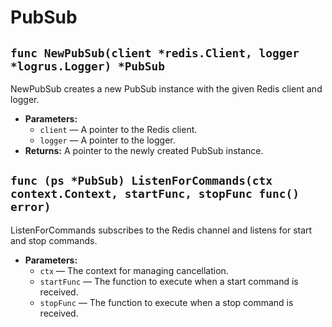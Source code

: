 # PubSub

## `func NewPubSub(client *redis.Client, logger *logrus.Logger) *PubSub`

NewPubSub creates a new PubSub instance with the given Redis client and logger.

 * **Parameters:**
   * `client` — A pointer to the Redis client.
   * `logger` — A pointer to the logger.
 * **Returns:** A pointer to the newly created PubSub instance.

## `func (ps *PubSub) ListenForCommands(ctx context.Context, startFunc, stopFunc func() error)`

ListenForCommands subscribes to the Redis channel and listens for start and stop commands.

 * **Parameters:**
   * `ctx` — The context for managing cancellation.
   * `startFunc` — The function to execute when a start command is received.
   * `stopFunc` — The function to execute when a stop command is received.